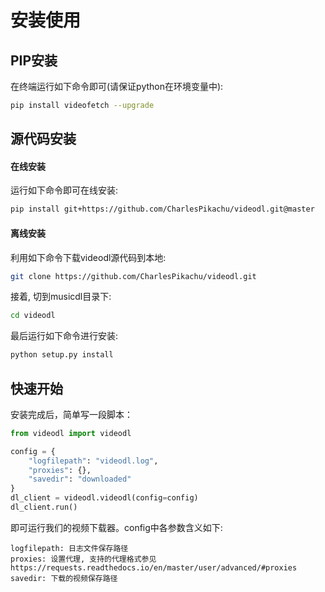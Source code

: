 # 安装使用


## PIP安装
在终端运行如下命令即可(请保证python在环境变量中):
```sh
pip install videofetch --upgrade
```


## 源代码安装

#### 在线安装
运行如下命令即可在线安装:
```sh
pip install git+https://github.com/CharlesPikachu/videodl.git@master
```

#### 离线安装
利用如下命令下载videodl源代码到本地:
```sh
git clone https://github.com/CharlesPikachu/videodl.git
```
接着, 切到musicdl目录下:
```sh
cd videodl
```
最后运行如下命令进行安装:
```sh
python setup.py install
```


## 快速开始
安装完成后，简单写一段脚本：
```python
from videodl import videodl

config = {
    "logfilepath": "videodl.log",
    "proxies": {},
    "savedir": "downloaded"
}
dl_client = videodl.videodl(config=config)
dl_client.run()
```
即可运行我们的视频下载器。config中各参数含义如下:
```
logfilepath: 日志文件保存路径
proxies: 设置代理, 支持的代理格式参见https://requests.readthedocs.io/en/master/user/advanced/#proxies
savedir: 下载的视频保存路径  
```